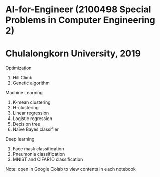# AI-for-Engineer (2100498 Special Problems in Computer Engineering 2)
# Chulalongkorn University, 2019

Optimization
1. Hill Climb
2. Genetic algorithm
  
Machine Learning
1. K-mean clustering
2. H-clustering
3. Linear regression
4. Logistic regression
5. Decision tree
6. Naïve Bayes classifier
  
Deep learning
1. Face mask classification
2. Pneumonia classification
3. MNIST and CIFAR10 classification
  
Note: open in Google Colab to view contents in each notebook
